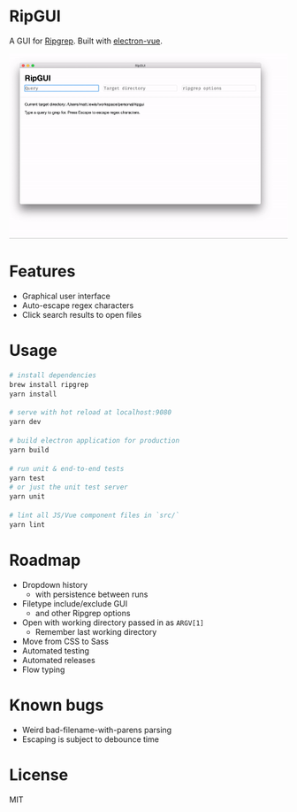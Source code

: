 # RipGUI

A GUI for [Ripgrep](https://github.com/BurntSushi/ripgrep). Built with
[electron-vue](https://github.com/SimulatedGREG/electron-vue).

![Demo video](./docs/ripgui_demo.gif)

# Features

* Graphical user interface
* Auto-escape regex characters
* Click search results to open files

# Usage

```bash
# install dependencies
brew install ripgrep
yarn install

# serve with hot reload at localhost:9080
yarn dev

# build electron application for production
yarn build

# run unit & end-to-end tests
yarn test
# or just the unit test server
yarn unit

# lint all JS/Vue component files in `src/`
yarn lint
```

# Roadmap

* Dropdown history
  * with persistence between runs
* Filetype include/exclude GUI
  * and other Ripgrep options
* Open with working directory passed in as `ARGV[1]`
  * Remember last working directory
* Move from CSS to Sass
* Automated testing
* Automated releases
* Flow typing

# Known bugs

* Weird bad-filename-with-parens parsing
* Escaping is subject to debounce time

# License

MIT
